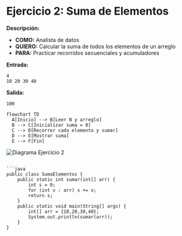 # Ejercicio 2: Suma de Elementos  
**Descripción:**  
- **COMO:** Analista de datos  
- **QUIERO:** Calcular la suma de todos los elementos de un arreglo  
- **PARA:** Practicar recorridos secuenciales y acumuladores  

**Entrada:**  
```
4  
10 20 30 40
```

**Salida:**  
```
100
```

```mermaid
flowchart TD
  A[Inicio] --> B[Leer N y arreglo]  
  B --> C[Inicializar suma = 0]  
  C --> D[Recorrer cada elemento y sumar]  
  D --> E[Mostrar suma]  
  E --> F[Fin]
```

![Diagrama Ejercicio 2](diagram2.png)
```

```java
public class SumaElementos {
    public static int sumar(int[] arr) {
        int s = 0;
        for (int v : arr) s += v;
        return s;
    }
    public static void main(String[] args) {
        int[] arr = {10,20,30,40};
        System.out.println(sumar(arr));
    }
}
```